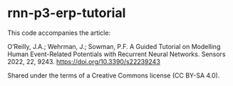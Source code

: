 # rnn-p3-erp-tutorial

This code accompanies the article:

O’Reilly, J.A.; Wehrman, J.; Sowman, P.F. A Guided Tutorial on Modelling Human Event-Related Potentials with Recurrent Neural Networks. Sensors 2022, 22, 9243. https://doi.org/10.3390/s22239243

Shared under the terms of a Creative Commons license (CC BY-SA 4.0).
